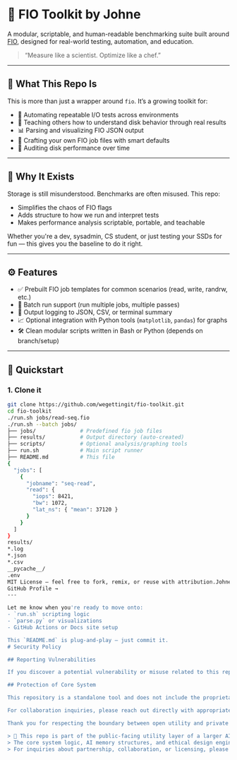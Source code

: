 # 🔧 FIO Toolkit by Johne

A modular, scriptable, and human-readable benchmarking suite built around [FIO](https://github.com/axboe/fio), designed for real-world testing, automation, and education.

> “Measure like a scientist. Optimize like a chef.”

---

## 📌 What This Repo Is

This is more than just a wrapper around `fio`. It’s a growing toolkit for:

- 🔁 Automating repeatable I/O tests across environments  
- 🧪 Teaching others how to understand disk behavior through real results  
- 📊 Parsing and visualizing FIO JSON output  
- 🧰 Crafting your own FIO job files with smart defaults  
- 🔬 Auditing disk performance over time  

---

## 🧠 Why It Exists

Storage is still misunderstood. Benchmarks are often misused. This repo:

- Simplifies the chaos of FIO flags  
- Adds structure to how we run and interpret tests  
- Makes performance analysis scriptable, portable, and teachable  

Whether you're a dev, sysadmin, CS student, or just testing your SSDs for fun — this gives you the baseline to do it right.

---

## ⚙️ Features

- ✅ Prebuilt FIO job templates for common scenarios (read, write, randrw, etc.)  
- 🔁 Batch run support (run multiple jobs, multiple passes)  
- 📄 Output logging to JSON, CSV, or terminal summary  
- 📈 Optional integration with Python tools (`matplotlib`, `pandas`) for graphs  
- 🛠️ Clean modular scripts written in Bash or Python (depends on branch/setup)  

---

## 🚀 Quickstart

### 1. Clone it

```bash
git clone https://github.com/wegettingit/fio-toolkit.git
cd fio-toolkit
./run.sh jobs/read-seq.fio
./run.sh --batch jobs/
├── jobs/              # Predefined fio job files
├── results/           # Output directory (auto-created)
├── scripts/           # Optional analysis/graphing tools
├── run.sh             # Main script runner
├── README.md          # This file
{
  "jobs": [
    {
      "jobname": "seq-read",
      "read": {
        "iops": 8421,
        "bw": 1072,
        "lat_ns": { "mean": 37120 }
      }
    }
  ]
}
results/
*.log
*.json
*.csv
__pycache__/
.env
MIT License — feel free to fork, remix, or reuse with attribution.Johne — chef, developer, builder of tools for those who do the work.
GitHub Profile →
---

Let me know when you're ready to move onto:
- `run.sh` scripting logic  
- `parse.py` or visualizations  
- GitHub Actions or Docs site setup  

This `README.md` is plug-and-play — just commit it.
# Security Policy

## Reporting Vulnerabilities

If you discover a potential vulnerability or misuse related to this repository, please do not create a public issue. Instead, email [youremail@proton.me] to report it securely.

## Protection of Core System

This repository is a standalone tool and does not include the proprietary systems, memory structures, or decision frameworks of the johnE.ai platform. All core logic is retained privately.

For collaboration inquiries, please reach out directly with appropriate agreements in place.

Thank you for respecting the boundary between open utility and private IP.---

> 📌 This repo is part of the public-facing utility layer of a larger AI kitchen system.  
> The core system logic, AI memory structures, and ethical design engine remain proprietary and are not included here.  
> For inquiries about partnership, collaboration, or licensing, please contact [johnethay@icloud.com].



